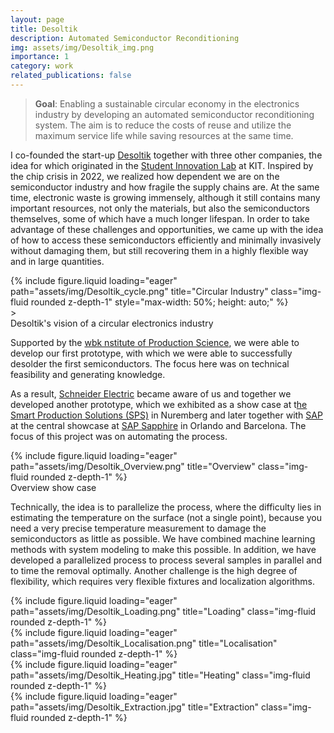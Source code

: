 ```yaml
---
layout: page
title: Desoltik
description: Automated Semiconductor Reconditioning
img: assets/img/Desoltik_img.png
importance: 1
category: work
related_publications: false
---
```


> **Goal**: Enabling a sustainable circular economy in the electronics industry by developing an automated semiconductor reconditioning system. The aim is to reduce the costs of reuse and utilize the maximum service life while saving resources at the same time.

I co-founded the start-up [Desoltik](https://desoltik.com/) together with three other companies, the idea for which originated in the [Student Innovation Lab](https://www.kit-student-innovation-lab.de/) at KIT. Inspired by the chip crisis in 2022, we realized how dependent we are on the semiconductor industry and how fragile the supply chains are. At the same time, electronic waste is growing immensely, although it still contains many important resources, not only the materials, but also the semiconductors themselves, some of which have a much longer lifespan.
In order to take advantage of these challenges and opportunities, we came up with the idea of how to access these semiconductors efficiently and minimally invasively without damaging them, but still recovering them in a highly flexible way and in large quantities.

<div class="row">
    <div class="col-sm mt-3 mt-md-0">
        {% include figure.liquid loading="eager" path="assets/img/Desoltik_cycle.png" title="Circular Industry" class="img-fluid rounded z-depth-1" style="max-width: 50%; height: auto;" %}
    </div>
</div>>
<div class="caption">
    Desoltik's vision of a circular electronics industry
</div>

Supported by the [wbk nstitute of Production Science](https://www.wbk.kit.edu/english/index.php), we were able to develop our first prototype, with which we were able to successfully desolder the first semiconductors. The focus here was on technical feasibility and generating knowledge.

As a result, [Schneider Electric](https://www.se.com/ww/en/) became aware of us and together we developed another prototype, which we exhibited as a show case at t[he Smart Production Solutions (SPS)](https://sps.mesago.com/nuernberg/en/press/press-releases/sps-press-releases/finalreport-2023.html) in Nuremberg and later together with [SAP](https://www.sap.com/germany/index.html) at the central showcase at [SAP Sapphire](https://www.sap.com/assetdetail/2024/06/0e28ae4d-c27e-0010-bca6-c68f7e60039b.html) in Orlando and Barcelona. The focus of this project was on automating the process.

<div class="row">
    <div class="col-sm mt-3 mt-md-0">
        {% include figure.liquid loading="eager" path="assets/img/Desoltik_Overview.png" title="Overview" class="img-fluid rounded z-depth-1" %}
    </div>
</div>
<div class="caption">
    Overview show case
</div>

Technically, the idea is to parallelize the process, where the difficulty lies in estimating the temperature on the surface (not a single point), because you need a very precise temperature measurement to damage the semiconductors as little as possible. We have combined machine learning methods with system modeling to make this possible. In addition, we have developed a parallelized process to process several samples in parallel and to time the removal optimally. Another challenge is the high degree of flexibility, which requires very flexible fixtures and localization algorithms.

<div class="row">
    <div class="col-sm mt-3 mt-md-0">
        {% include figure.liquid loading="eager" path="assets/img/Desoltik_Loading.png" title="Loading" class="img-fluid rounded z-depth-1" %}
    </div>
    <div class="col-sm mt-3 mt-md-0">
        {% include figure.liquid loading="eager" path="assets/img/Desoltik_Localisation.png" title="Localisation" class="img-fluid rounded z-depth-1" %}
    </div>
    <div class="col-sm mt-3 mt-md-0">
        {% include figure.liquid loading="eager" path="assets/img/Desoltik_Heating.jpg" title="Heating" class="img-fluid rounded z-depth-1" %}
    </div>
    <div class="col-sm mt-3 mt-md-0">
        {% include figure.liquid loading="eager" path="assets/img/Desoltik_Extraction.jpg" title="Extraction" class="img-fluid rounded z-depth-1" %}
    </div>
</div>
